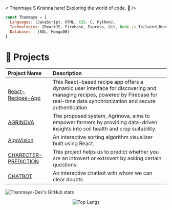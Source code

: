 < Thanmaya S Krishna here! Exploring the world of code. 👋 />

```javascript
const Thanmaya = {
  Languages: [JavaScript, HTML, CSS, C, Python],
  Technologies: [ReactJS, Firebase, Express, Git, Node.js,Tailwind,Bootstrap],
  Databases : [SQL, MongoDB]
}
```

# 🚀 Projects

| Project Name | Description |
| :--- | :--- |
| [React-Recipee-App](https://github.com/Thanmaya-Dev/React-Recipee-App) | This React-based recipe app offers a dynamic user interface for discovering and managing recipes, powered by Firebase for real-time data synchronization and secure authentication|
| [AGRINOVA](https://github.com/Thanmaya-Dev/AGRINOVA) | The proposed system, Agrinova, aims to empower farmers by providing data-driven insights into soil health and crop suitability. |
| [AlgoVision](https://github.com/Thanmaya-Dev/AlgoVision) | An interactive sorting algorithm visualizer built using React. |
| [CHARECTER-PREDICTION](https://github.com/Thanmaya-Dev/CHARECTER-PREDICTION) | This project helps us to predict whether you are an introvert or extrovert by asking certain questions. |
| [CHATBOT](https://github.com/Thanmaya-Dev/CHATBOT) | An interactive chatbot with whom we can clear doubts. |

![Thanmaya-Dev's GitHub stats](https://github-readme-stats.vercel.app/api?username=Thanmaya-Dev&hide_rank=true&show_icons=true&theme=dark)

<p align="center">
<!-- Top Languages Card - Added layout=compact and hide_border for a cleaner look -->
<img src="https://github-readme-stats.vercel.app/api/top-langs/?username=Thanmaya-Dev&theme=radical&layout=compact&hide_border=true" alt="Top Langs" />
</p>
